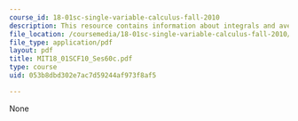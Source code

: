 ```yaml
---
course_id: 18-01sc-single-variable-calculus-fall-2010
description: This resource contains information about integrals and averages.
file_location: /coursemedia/18-01sc-single-variable-calculus-fall-2010/053b8dbd302e7ac7d59244af973f8af5_MIT18_01SCF10_Ses60c.pdf
file_type: application/pdf
layout: pdf
title: MIT18_01SCF10_Ses60c.pdf
type: course
uid: 053b8dbd302e7ac7d59244af973f8af5

---
```

None